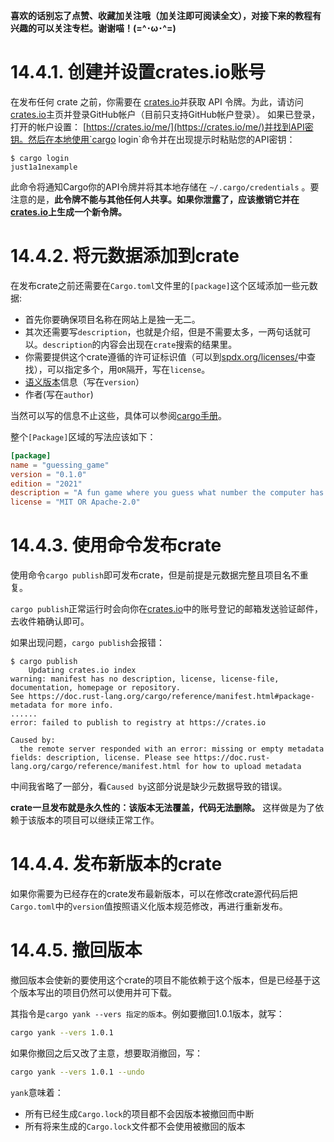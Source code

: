 **喜欢的话别忘了点赞、收藏加关注哦（加关注即可阅读全文），对接下来的教程有兴趣的可以关注专栏。谢谢喵！(=^･ω･^=)**
# 14.4.1. 创建并设置crates.io账号
在发布任何 crate 之前，你需要在 [crates.io](https://crates.io/)并获取 API 令牌。为此，请访问[crates.io](https://crates.io/)主页并登录GitHub帐户（目前只支持GitHub帐户登录）。  如果已登录，打开的帐户设置： [https://crates.io/me/](https://crates.io/me/)并找到API密钥。然后在本地使用`cargo login`命令并在出现提示时粘贴您的API密钥：
```
$ cargo login
just1a1nexample
```
此命令将通知Cargo你的API令牌并将其本地存储在 `~/.cargo/credentials` 。要注意的是，**此令牌不能与其他任何人共享。如果你泄露了，应该撤销它并在[crates.io](https://crates.io/)上生成一个新令牌。**

# 14.4.2. 将元数据添加到crate
在发布crate之前还需要在`Cargo.toml`文件里的`[package]`这个区域添加一些元数据:
- 首先你要确保项目名称在网站上是独一无二。
- 其次还需要写`description`，也就是介绍，但是不需要太多，一两句话就可以。`description`的内容会出现在`crate`搜索的结果里。
- 你需要提供这个crate遵循的许可证标识值（可以到[spdx.org/licenses/](https://spdx.org/licenses/)中查找），可以指定多个，用`OR`隔开，写在`license`。
- [语义版本](https://semver.org/)信息（写在`version`）
- 作者(写在`author`)

当然可以写的信息不止这些，具体可以参阅[cargo手册](https://doc.rust-lang.org/cargo/)。

整个`[Package]`区域的写法应该如下：
```toml
[package]
name = "guessing_game"
version = "0.1.0"
edition = "2021"
description = "A fun game where you guess what number the computer has chosen."
license = "MIT OR Apache-2.0"
```

# 14.4.3. 使用命令发布crate
使用命令`cargo publish`即可发布crate，但是前提是元数据完整且项目名不重复。

`cargo publish`正常运行时会向你在[crates.io](https://crates.io/)中的账号登记的邮箱发送验证邮件，去收件箱确认即可。

如果出现问题，`cargo publish`会报错：
```
$ cargo publish
    Updating crates.io index
warning: manifest has no description, license, license-file, documentation, homepage or repository.
See https://doc.rust-lang.org/cargo/reference/manifest.html#package-metadata for more info.
......
error: failed to publish to registry at https://crates.io

Caused by:
  the remote server responded with an error: missing or empty metadata fields: description, license. Please see https://doc.rust-lang.org/cargo/reference/manifest.html for how to upload metadata
```
中间我省略了一部分，看`Caused by`这部分说是缺少元数据导致的错误。

**crate一旦发布就是永久性的：该版本无法覆盖，代码无法删除。** 这样做是为了依赖于该版本的项目可以继续正常工作。

# 14.4.4. 发布新版本的crate
如果你需要为已经存在的crate发布最新版本，可以在修改crate源代码后把`Cargo.toml`中的`version`值按照语义化版本规范修改，再进行重新发布。

# 14.4.5. 撤回版本
撤回版本会使新的要使用这个crate的项目不能依赖于这个版本，但是已经基于这个版本写出的项目仍然可以使用并可下载。

其指令是`cargo yank --vers 指定的版本`。例如要撤回1.0.1版本，就写：
```bash
cargo yank --vers 1.0.1
```
如果你撤回之后又改了主意，想要取消撤回，写：
```bash
cargo yank --vers 1.0.1 --undo
```

`yank`意味着：
- 所有已经生成`Cargo.lock`的项目都不会因版本被撤回而中断
- 所有将来生成的`Cargo.lock`文件都不会使用被撤回的版本